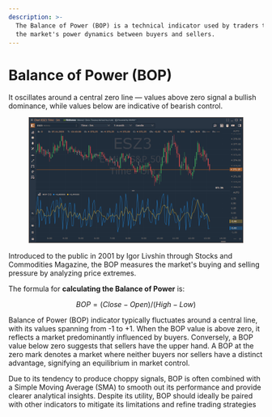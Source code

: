 ```yaml
---
description: >-
  The Balance of Power (BOP) is a technical indicator used by traders to assess
  the market's power dynamics between buyers and sellers.
---
```


# Balance of Power (BOP)

It oscillates around a central zero line — values above zero signal a bullish dominance, while values below are indicative of bearish control.

<figure><img src="../../../../.gitbook/assets/image (1) (1) (1) (1) (1) (1) (1) (1) (1) (1) (1) (1) (1) (1) (1) (1) (1).png" alt=""><figcaption></figcaption></figure>

Introduced to the public in 2001 by Igor Livshin through Stocks and Commodities Magazine, the BOP measures the market's buying and selling pressure by analyzing price extremes.

The formula for **calculating the Balance of Power** is:&#x20;

$$
BOP= 
(Close −Open)/(High −Low)
​
$$

Balance of Power (BOP) indicator typically fluctuates around a central line, with its values spanning from -1 to +1. When the BOP value is above zero, it reflects a market predominantly influenced by buyers. Conversely, a BOP value below zero suggests that sellers have the upper hand. A BOP at the zero mark denotes a market where neither buyers nor sellers have a distinct advantage, signifying an equilibrium in market control.

Due to its tendency to produce choppy signals, BOP is often combined with a Simple Moving Average (SMA) to smooth out its performance and provide clearer analytical insights. Despite its utility, BOP should ideally be paired with other indicators to mitigate its limitations and refine trading strategies
